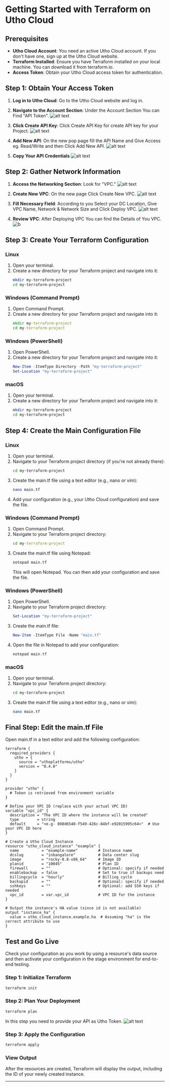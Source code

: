 # Getting Started with Terraform on Utho Cloud

## Prerequisites
- **Utho Cloud Account**: You need an active Utho Cloud account. If you don't have one, sign up at the Utho Cloud website.
- **Terraform Installed**: Ensure you have Terraform installed on your local machine. You can download it from terraform.io.
- **Access Token**: Obtain your Utho Cloud access token for authentication.

## Step 1: Obtain Your Access Token
1. **Log in to Utho Cloud**: Go to the Utho Cloud website and log in.
2. **Navigate to the Account Section**: Under the Account Section You can Find "API Token".
![alt text](images/satyajit-1.jpg)

3. **Click Create API Key**: Click Create API Key for create API key for your Project.
![alt text](images/satyahit-2.jpg)

4. **Add New API**: On the new pop page fill the API Name and Give Access eg. Read/Write and then Click Add New API.
![alt text](images/satyajit-3.jpg)

5. **Copy Your API Credentials**
![alt text](images/satyajit-4.jpg)


## Step 2: Gather Network Information
1. **Access the Networking Section**: Look for "VPC."
![alt text](images/satyajit-5.jpg)

2. **Create New VPC**: On the new page Click Create New VPC.
![alt text](images/satyajit-6.jpg)

3. **Fill Necessary Field**: According to you Select your DC Location, Give VPC Name, Network & Network Size and Click Deploy VPC.
![alt text](images/satyajit-7.jpg)


4. **Review VPC**: After Deploying VPC You can find the Details of You VPC.
![ b](images/satyajit-8.jpg)


## Step 3: Create Your Terraform Configuration

### Linux
1. Open your terminal.
2. Create a new directory for your Terraform project and navigate into it:
   ```bash
   mkdir my-terraform-project
   cd my-terraform-project
   ```

### Windows (Command Prompt)
1. Open Command Prompt.
2. Create a new directory for your Terraform project and navigate into it:
   ```cmd
   mkdir my-terraform-project
   cd my-terraform-project
   ```

### Windows (PowerShell)
1. Open PowerShell.
2. Create a new directory for your Terraform project and navigate into it:
   ```powershell
   New-Item -ItemType Directory -Path "my-terraform-project"
   Set-Location "my-terraform-project"
   ```

### macOS
1. Open your terminal.
2. Create a new directory for your Terraform project and navigate into it:
   ```bash
   mkdir my-terraform-project
   cd my-terraform-project
   ```

## Step 4: Create the Main Configuration File

### Linux
1. Open your terminal.
2. Navigate to your Terraform project directory (if you're not already there):
   ```bash
   cd my-terraform-project
   ```
3. Create the main.tf file using a text editor (e.g., nano or vim):
   ```bash
   nano main.tf
   ```
4. Add your configuration (e.g., your Utho Cloud configuration) and save the file.

### Windows (Command Prompt)
1. Open Command Prompt.
2. Navigate to your Terraform project directory:
   ```cmd
   cd my-terraform-project
   ```
3. Create the main.tf file using Notepad:
   ```cmd
   notepad main.tf
   ```
   This will open Notepad. You can then add your configuration and save the file.

### Windows (PowerShell)
1. Open PowerShell.
2. Navigate to your Terraform project directory:
   ```powershell
   Set-Location "my-terraform-project"
   ```
3. Create the main.tf file:
   ```powershell
   New-Item -ItemType File -Name "main.tf"
   ```
4. Open the file in Notepad to add your configuration:
   ```powershell
   notepad main.tf
   ```

### macOS
1. Open your terminal.
2. Navigate to your Terraform project directory:
   ```bash
   cd my-terraform-project
   ```
3. Create the main.tf file using a text editor (e.g., nano or vim):
   ```bash
   nano main.tf
   ```

## Final Step: Edit the main.tf File

Open main.tf in a text editor and add the following configuration:

```hcl
terraform {
  required_providers {
    utho = {
      source = "uthoplatforms/utho"
      version = "0.4.0"
    }
  }
}

provider "utho" {
  # Token is retrieved from environment variable
}

# Define your VPC ID (replace with your actual VPC ID)
variable "vpc_id" {
  description = "The VPC ID where the instance will be created"
  type        = string
  default     = "<e.g- 898d6540-f549-426c-84bf-e92015995c64>"  # Use your VPC ID here
}

# Create a Utho Cloud Instance
resource "utho_cloud_instance" "example" {
  name          = "example-name"         # Instance name
  dcslug        = "inbangalore"          # Data center slug
  image         = "rocky-8.8-x86_64"     # Image ID
  planid        = "10045"                # Plan ID
  firewall      = ""                     # Optional: specify if needed
  enablebackup  = false                  # Set to true if backups need
  billingcycle  = "hourly"               # Billing cycle
  backupid      = ""                     # Optional: specify if needed
  sshkeys       = ""                     # Optional: add SSH keys if needed
  vpc_id        = var.vpc_id             # VPC ID for the instance
}

# Output the instance's HA value (since id is not available)
output "instance_ha" {
  value = utho_cloud_instance.example.ha  # Assuming "ha" is the correct attribute to use
}
```

## Test and Go Live

Check your configuration as you work by using a resource's data source and then activate your configuration in the stage environment for end-to-end testing.

### Step 1: Initialize Terraform
```bash
terraform init
```

### Step 2: Plan Your Deployment
```bash
terraform plan
```

In this step you need to provide your API as Utho Token.
![alt text](images/satyajit-9.jpg)


### Step 3: Apply the Configuration
```bash
terraform apply
```

### View Output
After the resources are created, Terraform will display the output, including the ID of your newly created instance.

---

